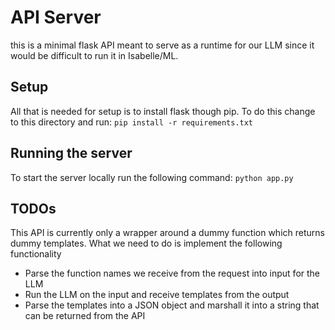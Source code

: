 # API Server
this is a minimal flask API meant to serve as a runtime for our LLM since it would be difficult to run it in Isabelle/ML.

## Setup
All that is needed for setup is to install flask though pip. To do this change to this directory and run: 
`pip install -r requirements.txt`

## Running the server
To start the server locally run the following command:
`python app.py`


## TODOs
This API is currently only a wrapper around a dummy function which returns dummy templates. What we need to do is implement the following functionality
- Parse the function names we receive from the request into input for the LLM
- Run the LLM on the input and receive templates from the output
- Parse the templates into a JSON object and marshall it into a string that can be returned from the API




